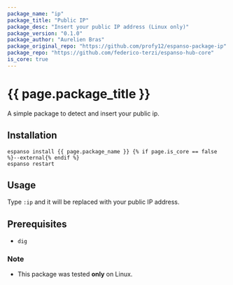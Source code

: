 ```yaml
---
package_name: "ip"
package_title: "Public IP"
package_desc: "Insert your public IP address (Linux only)"
package_version: "0.1.0"
package_author: "Aurelien Bras"
package_original_repo: "https://github.com/profy12/espanso-package-ip"
package_repo: "https://github.com/federico-terzi/espanso-hub-core"
is_core: true
---
```


# {{ page.package_title }}

A simple package to detect and insert your public ip.

## Installation

```
espanso install {{ page.package_name }} {% if page.is_core == false %}--external{% endif %}
espanso restart
```

## Usage 

Type `:ip` and it will be replaced with your public IP address.

## Prerequisites

* `dig`

### Note

* This package was tested **only** on Linux.

